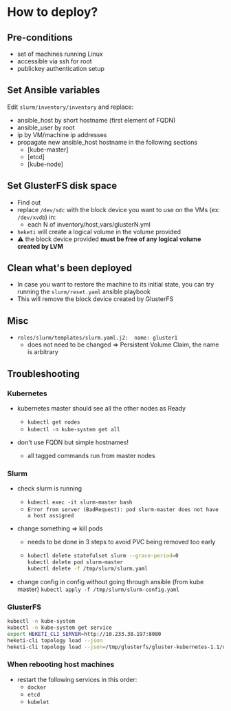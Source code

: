 
# How to deploy?

## Pre-conditions

- set of machines running Linux
- accessible via ssh for root
- publickey authentication setup

## Set Ansible variables

Edit `slurm/inventory/inventory` and replace:
  - ansible_host by short hostname (first element of FQDN)
  - ansible_user by root
  - ip by VM/machine ip addresses
  - propagate new ansible_host hostname in the following sections
    - [kube-master]
    - [etcd]
    - [kube-node]

## Set GlusterFS disk space

- Find out
- replace `/dev/sdc` with the block device you want to use on the VMs (ex: `/dev/xvdb`) in:
  - each N of inventory/host_vars/glusterN.yml
- `heketi` will create a logical volume in the volume provided
- :warning: the block device provided **must be free of any logical volume created by LVM**

## Clean what's been deployed

- In case you want to restore the machine to its initial state, you can try running the `slurm/reset.yaml` ansible playbook
- This will remove the block device created by GlusterFS


## Misc

- `roles/slurm/templates/slurm.yaml.j2:  name: gluster1`
  - does not need to be changed => Persistent Volume Claim, the name is arbitrary


## Troubleshooting

### Kubernetes

- kubernetes master should see all the other nodes as Ready
  - `kubectl get nodes`
  - `kubectl -n kube-system get all`

- don't use FQDN but simple hostnames!
  - all tagged commands run from master nodes

### Slurm
- check slurm is running
  - `kubectl exec -it slurm-master bash`
  - `Error from server (BadRequest): pod slurm-master does not have a host assigned`

- change something => kill pods
  - needs to be done in 3 steps to avoid PVC being removed too early
  - ```bash
    kubectl delete statefulset slurm --grace-period=0
    kubectl delete pod slurm-master
    kubectl delete -f /tmp/slurm/slurm.yaml
    ```

- change config in config without going through ansible (from kube master)
`kubectl apply -f /tmp/slurm/slurm-config.yaml`

### GlusterFS

```bash
kubectl -n kube-system
kubectl -n kube-system get service
export HEKETI_CLI_SERVER=http://10.233.38.197:8080
heketi-cli topology load --json
heketi-cli topology load --json=/tmp/glusterfs/gluster-kubernetes-1.1/deploy/topology.json
```

### When rebooting host machines

- restart the following services in this order:
  - `docker`
  - `etcd`
  - `kubelet`

